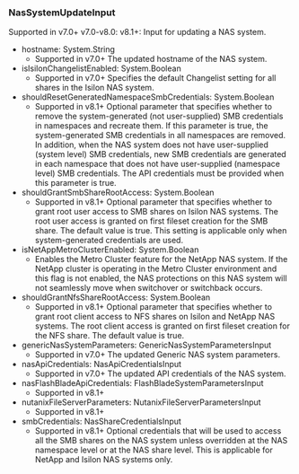 ### NasSystemUpdateInput
Supported in v7.0+
  v7.0-v8.0: 
  v8.1+: Input for updating a NAS system.

- hostname: System.String
  - Supported in v7.0+
      The updated hostname of the NAS system.
- isIsilonChangelistEnabled: System.Boolean
  - Supported in v7.0+
      Specifies the default Changelist setting for all shares in the Isilon NAS system.
- shouldResetGeneratedNamespaceSmbCredentials: System.Boolean
  - Supported in v8.1+
      Optional parameter that specifies whether to remove the system-generated (not user-supplied) SMB credentials in namespaces and recreate them. If this parameter is true, the system-generated SMB credentials in all namespaces are removed. In addition, when the NAS system does not have user-supplied (system level) SMB credentials, new SMB credentials are generated in each namespace that does not have user-supplied (namespace level) SMB credentials. The API credentials must be provided when this parameter is true.
- shouldGrantSmbShareRootAccess: System.Boolean
  - Supported in v8.1+
      Optional parameter that specifies whether to grant root user access to SMB shares on Isilon NAS systems. The root user access is granted on first fileset creation for the SMB share. The default value is true. This setting is applicable only when system-generated credentials are used.
- isNetAppMetroClusterEnabled: System.Boolean
  - Enables the Metro Cluster feature for the NetApp NAS system. If the NetApp cluster is operating in the Metro Cluster environment and this flag is not enabled, the NAS protections on this NAS system will not seamlessly move when switchover or switchback occurs.
- shouldGrantNfsShareRootAccess: System.Boolean
  - Supported in v8.1+
      Optional parameter that specifies whether to grant root client access to NFS shares on Isilon and NetApp NAS systems. The root client access is granted on first fileset creation for the NFS share. The default value is true.
- genericNasSystemParameters: GenericNasSystemParametersInput
  - Supported in v7.0+
      The updated Generic NAS system parameters.
- nasApiCredentials: NasApiCredentialsInput
  - Supported in v7.0+
      The updated API credentials of the NAS system.
- nasFlashBladeApiCredentials: FlashBladeSystemParametersInput
  - Supported in v8.1+
- nutanixFileServerParameters: NutanixFileServerParametersInput
  - Supported in v8.1+
- smbCredentials: NasShareCredentialsInput
  - Supported in v8.1+
      Optional credentials that will be used to access all the SMB shares on the NAS system unless overridden at the NAS namespace level or at the NAS share level. This is applicable for NetApp and Isilon NAS systems only.
